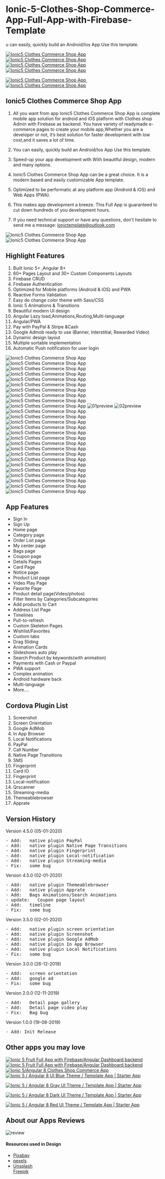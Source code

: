 # Ionic-5-Clothes-Shop-Commerce-App-Full-App-with-Firebase-Template
u can easily, quickly build an Android/Ios App Use this template.
<p>
    <a href="http://bit.ly/39HlNpa" target="_blank">
        <img src="https://i.ibb.co/mH8xNNR/qrcodeandroid.jpg" alt="Ionic5 Clothes Commerce Shop App" border="0">
    </a>
    <a href="http://bit.ly/2sEdcTN" target="_blank">
        <img src="https://i.ibb.co/H7qw3sj/qrcodegoogle.jpg" alt="Ionic5 Clothes Commerce Shop App" border="0">
    </a>
    <a href="http://preview.codecanyon.net/item/ionic4-clothes-commerce-app/full_screen_preview/24329144"
       target="_blank">
        <img src="https://i.ibb.co/9qX5YkN/document.jpg" alt="Ionic5 Clothes Commerce Shop App" border="0">
    </a>
    <a href="https://codecanyon.net/user/captain96778" target="_blank">
        <img src="https://i.ibb.co/vmMPhCq/follow.jpg" alt="Ionic5 Clothes Commerce Shop App" border="0">
    </a>
</p>

<p>
    <a href="mailto:ionictemplate@outlook.com">
        <img src="https://i.ibb.co/L9WkhY5/emailbtn.png" alt="Ionic5 Clothes Commerce Shop App" border="0">
    </a>
    &nbsp;&nbsp;&nbsp;
    <a href="https://youtu.be/s4AlRDStn-Q" target="_blank">
        <img src="https://i.ibb.co/3FpDHVG/videobtn.png" alt="Ionic5 Clothes Commerce Shop App" border="0">
    </a>
</p>

<h2><strong>Ionic5 Clothes Commerce Shop App</strong></h2>
<ol>
    <li>
        <p>All you want from app Ionic5 Clothes Commerce Shop App is complete mobile app solution for android and iOS
            platform
            with Clothes shop Admin with Firebase as backend. You have variety of readymade e-commerce pages to create
            your
            mobile app,Whether you are a developer or not, it’s best solution for faster development with low cost,and
            it saves a lot of time.</p>
    </li>
    <li>
        <p>You can easily, quickly build an Android/Ios App Use this template. </p>
    </li>
    <li>
        <p>Speed-up your app development with With beautiful design, modern and many options.</p>
    </li>
    <li>
        <p>Ionic5 Clothes Commerce Shop App can be a great choice. It is a modern based and easily customizable App
            template.</p>
    </li>
    <li><p>Optimized to be performatic at any platform app (Android & iOS) and Web Apps (PWA).</p></li>
    <li><p>This makes app development a breeze. This Full App is guaranteed to cut down hundreds of you development
        hours.</p></li>
    <li><p>If you need technical support or have any questions, don't hesitate to send me a message:
        <a href="mailto:ionictemplate@outlook.com">ionictemplate@outlook.com</a></p></li>
</ol>


<img src="https://i.ibb.co/cQSXxGc/1previewdemo.gif" alt="Ionic5 Clothes Commerce Shop App" border="0">
<img src="https://i.ibb.co/rF2p1k9/02feature.jpg" alt="Ionic5 Clothes Commerce Shop App" border="0">
<h2><strong>Highlight Features</strong></h2>
<ol>
    <li>Built Ionic 5+ ,Angular 8+</li>
    <li>60+ Pages Layout and 30+ Custom Components Layouts</li>
    <li>Firebase CRUD</li>
    <li>Firebase Authentication</li>
    <li>Optimized for Mobile platforms (Android & iOS) and PWA</li>
    <li>Reactive Forms Validation</li>
    <li>Easy do change color theme with Sass/CSS</li>
    <li>Ionic 5 Animations & Transitions</li>
    <li>Beautiful modern UI design</li>
    <li>Angular Lazy load,Animations,Routing,Multi-language</li>
    <li>Angular/PWA</li>
    <li>Pay with PayPal & Stripe &Cash</li>
    <li>Google Admob ready to use (Banner, Interstitial, Rewarded Video)</li>
    <li>Dynamic design layout</li>
    <li>Multiple sortable implementation</li>
    <li>Automatic Push notification for user login</li>
</ol>

<img src="https://i.ibb.co/BrzJtfH/001preview.gif" alt="Ionic5 Clothes Commerce Shop App" border="0">
<img src="https://i.ibb.co/k6QVn7m/002preview.gif" alt="Ionic5 Clothes Commerce Shop App" border="0">
<img src="https://i.ibb.co/z4wz9j8/003preview.gif" alt="Ionic5 Clothes Commerce Shop App" border="0">
<img src="https://i.ibb.co/Lky8C38/0004preview.gif" alt="Ionic5 Clothes Commerce Shop App" border="0">
<img src="https://i.ibb.co/vYSPLz8/005preview.gif" alt="Ionic5 Clothes Commerce Shop App" border="0">
<img src="https://i.ibb.co/wcp4Nh7/006preview.gif" alt="Ionic5 Clothes Commerce Shop App" border="0">
<img src="https://i.ibb.co/sbmXrV5/007preview.gif" alt="Ionic5 Clothes Commerce Shop App" border="0">
<img src="https://i.ibb.co/bW39mGS/008preview.gif" alt="Ionic5 Clothes Commerce Shop App" border="0">
<img src="https://i.ibb.co/ypQh1fs/009preview.gif" alt="Ionic5 Clothes Commerce Shop App" border="0">
<img src="https://i.ibb.co/qNrpvB4/010preview.gif" alt="Ionic5 Clothes Commerce Shop App" border="0">


<img src="https://i.ibb.co/QpVDTdt/01preview.gif" alt="01preview" border="0">
<img src="https://i.ibb.co/d60jGNL/02preview.gif" alt="02preview" border="0">
<img src="https://i.ibb.co/P1ZQ5m7/03preview.gif" alt="Ionic5 Clothes Commerce Shop App" border="0">
<img src="https://i.ibb.co/LPVsSBf/04preview.gif" alt="Ionic5 Clothes Commerce Shop App" border="0">
<img src="https://i.ibb.co/5jkQbp1/05preview.gif" alt="Ionic5 Clothes Commerce Shop App" border="0">
<img src="https://i.ibb.co/xGBcM5C/07preview.gif" alt="Ionic5 Clothes Commerce Shop App" border="0">
<img src="https://i.ibb.co/0tZT7Wh/08preview.gif" alt="Ionic5 Clothes Commerce Shop App" border="0">
<img src="https://i.ibb.co/9y4gvDF/09preview.gif" alt="Ionic5 Clothes Commerce Shop App" border="0">
<img src="https://i.ibb.co/vzDntQR/10preview.gif" alt="Ionic5 Clothes Commerce Shop App" border="0">
<img src="https://i.ibb.co/NSn9Ft2/11preview.gif" alt="Ionic5 Clothes Commerce Shop App" border="0">
<img src="https://i.ibb.co/fYLZb5v/12preview.gif" alt="Ionic5 Clothes Commerce Shop App" border="0">
<img src="https://i.ibb.co/zJs9C3x/13preview.gif" alt="Ionic5 Clothes Commerce Shop App" border="0">
<img src="https://i.ibb.co/8srMg69/14preview.gif" alt="Ionic5 Clothes Commerce Shop App" border="0">
<img src="https://i.ibb.co/x2yvF8K/15preview.gif" alt="Ionic5 Clothes Commerce Shop App" border="0">
<img src="https://i.ibb.co/z73q2vM/16preview.gif" alt="Ionic5 Clothes Commerce Shop App" border="0">
<img src="https://i.ibb.co/WvzbbFh/17preview.gif" alt="Ionic5 Clothes Commerce Shop App" border="0">
<img src="https://i.ibb.co/mbgrzNm/19preview.gif" alt="Ionic5 Clothes Commerce Shop App" border="0">
<img src="https://i.ibb.co/ykVDTQr/01introduce.jpg" alt="Ionic5 Clothes Commerce Shop App" border="0">

<h2><strong>App Features</strong></h2>
<ul>
    <li>Sign In</li>
    <li>Sign Up</li>
    <li>Home page</li>
    <li>Category page</li>
    <li>Order List page</li>
    <li>My center page</li>
    <li>Bags page</li>
    <li>Coupon page</li>
    <li>Details Pages</li>
    <li>Card Page</li>
    <li>Notice page</li>
    <li>Product List page</li>
    <li>Video Play Page</li>
    <li>Favorite Page</li>
    <li>Product detail page(Video/photos)</li>
    <li>Filter Items by Categories/Subcategories</li>
    <li>Add products to Cart</li>
    <li>Address List Page</li>
    <li>Timelines</li>
    <li>Pull-to-refresh</li>
    <li>Custom Skeleton Pages</li>
    <li>Wishlist/Favorites</li>
    <li>Custom tabs</li>
    <li>Drag Sliding</li>
    <li>Animation Cards</li>
    <li>Slideshows auto play</li>
    <li>Search Product by keywords(with animation)</li>
    <li>Payments with Cash or Paypal</li>
    <li>PWA support</li>
    <li>Complex animation</li>
    <li>Android hardware back</li>
    <li>Multi-language</li>
    <li>More....</li>
</ul>

<h2><strong>Cordova Plugin List</strong></h2>
<ol>
    <li>Screenshot</li>
    <li>Screen Orientation</li>
    <li>Google AdMob</li>
    <li>In App Browser</li>
    <li>Local Notifications</li>
    <li>PayPal</li>
    <li>Call Number</li>
    <li>Native Page Transitions</li>
    <li>SMS</li>
    <li>Fingerprint</li>
    <li>Card IO</li>
    <li>Fingerprint</li>
    <li>Local-notification</li>
    <li>Qrscanner</li>
    <li>Streaming-media</li>
    <li>Themeablebrowser</li>
    <li>Apprate</li>
</ol>

<h2><strong>Version History</strong></h2>
<p>Version 4.5.0 (05-01-2020)</p>
<pre>
- Add:   native plugin PayPal
- Add:   native plugin Native Page Transitions
- Add:   native plugin Fingerprint
- Add:   native plugin Local-notification
- Add:   native plugin Streaming-media
- Fix:   some bug
</pre>
<p>Version 4.5.0 (02-01-2020)</p>
<pre>
- Add:   native plugin Themeablebrowser
- Add:   native plugin Apprate
- Add:   Bags Animations/Search Animations
- update:   Coupon page layout
- Add:   timeline
- Fix:   some bug
</pre>
<p>Version 3.5.0 (02-01-2020)</p>
<pre>
- Add:   native plugin screen orientation
- Add:   native plugin Screenshot
- Add:   native plugin Google AdMob
- Add:   native plugin In App Browser
- Add:   native plugin Local Notifications
- Fix:   some bug
</pre>
<p>Version 3.0.0 (26-12-2019)</p>
<pre>
- Add:   screen orientation
- Add:   google ad
- Fix:   some bug
</pre>
<p>Version 2.0.0 (12-11-2019)</p>
<pre>
- Add:   Detail page gallery
- Add:   Detail page video play
- Fix:   Bag bug
</pre>
<p>Version 1.0.0 (19-08-2019)</p>
<pre>
- Add: Init Release
</pre>

<h2><strong>Other apps you may love</strong></h2>
<a href="https://codecanyon.net/item/ionic-6-angular-10-fitness-theme-template-androidioswebapp/29415999" target="_blank">
    <img src="https://i.ibb.co/4Ps2PGQ/fruits.png" alt="Ionic 5 Fruit Full App with Firebase/Angular Dashboard backend"
         border="0">
</a>
<a href="https://codecanyon.net/item/ionic5-fruit-app-with-firebase/24448819" target="_blank">
    <img src="https://i.ibb.co/4Ps2PGQ/fruits.png" alt="Ionic 5 Fruit Full App with Firebase/Angular Dashboard backend"
         border="0">
</a>
<a href="https://codecanyon.net/item/ionic4-clothes-commerce-app/24329144" target="_blank">
    <img src="https://i.ibb.co/ncRXGGN/clothetemplate.png" alt="Ionic 5/Angular 8 Clothes Shop Commerce App" border="0">
</a>

<a href="https://codecanyon.net/item/ionic-5-angular-8-ui-blue-theme-template-app-starter-app/25179998" target="_blank">
    <img src="https://i.ibb.co/TPNQDnJ/bluetemplate.png"
         alt="Ionic 5 / Angular 8 UI Blue Theme / Template App | Starter App" border="0">
</a>

<a href="https://codecanyon.net/item/ionic-5-angular-8-gray-ui-theme-template-app-starter-app/25267829"
   target="_blank">
    <img src="https://i.ibb.co/tJmQ3VF/graytemplate.png"
         alt="Ionic 5 / Angular 8 Gray UI Theme / Template App | Starter App" border="0">
</a>

<a href="https://codecanyon.net/item/ionic-5-angular-8-dark-ui-theme-template-app-starter-app/25261503"
   target="_blank">
    <img src="https://i.ibb.co/2W3K9gN/darktemplate.png"
         alt="Ionic 5 / Angular 8 Dark UI Theme / Template App | Starter App" border="0">
</a>

<a href="https://codecanyon.net/item/ionic-5-angular-8-red-ui-theme-template-app-starter-app/25287143"
   target="_blank">
    <img src="https://i.ibb.co/c3VsYJ8/redtemplate.png"
         alt="Ionic 5 / Angular 8 Red UI Theme / Template App | Starter App" border="0">
</a>

<h2><strong>About our Apps Reviews</strong></h2>
<img src="https://i.ibb.co/jVxZWv9/review.jpg" alt="review" border="0">
<h4><strong>Resources used in Design</strong></h4>
<ul>
    <li><a href="https://pixabay.com/" target="_blank">Pixabay</a></li>
    <li><a href="https://www.pexels.com" target="_blank">pexels</a></li>
    <li><a href="https://unsplash.com/" target="_blank">Unsplash</a></li>
    <a href="http://www.freepik.com" target="_blank">Freepik</a>
</ul>
